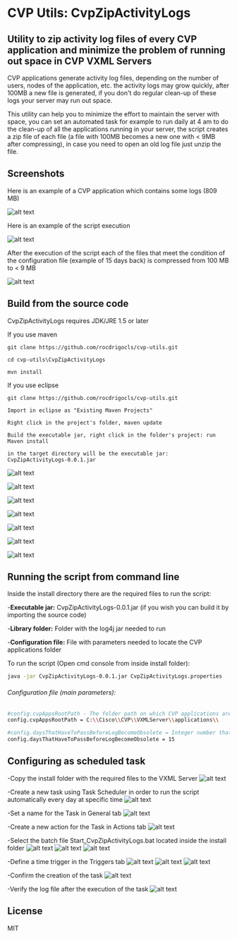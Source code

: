 # CVP Utils: CvpZipActivityLogs
## Utility to zip activity log files of every CVP application and minimize the problem of running out space in CVP VXML Servers

CVP applications generate activity log files, depending on the number of users, nodes of the application, etc. the activity logs may grow quickly, after 100MB a new file is generated, if you don't do regular clean-up of these logs your server may run out space.

This utility can help you to minimize the effort to maintain the server with space, you can set an automated task for example to run daily at 4 am to do the clean-up of all the applications running in your server, the script creates a zip file of each file (a file with 100MB  becomes a new one with < 9MB after compressing),  in case you need to open an old log file just unzip the file.


## Screenshots

Here is an example of a CVP application which contains some logs (809 MB)

![alt text](images/Example-beforeExecution.png "Before execution")

Here is an example of the script execution

![alt text](images/Example-execution.png "During execution")

After the execution of the script each of the files that meet the condition of the configuration file (example of 15 days back) is compressed  from 100 MB to < 9 MB

![alt text](images/Example-afterExecution.png "After execution")


## Build from the source code

CvpZipActivityLogs requires JDK/JRE 1.5 or later

If you use maven

```
git clone https://github.com/rocdrigocls/cvp-utils.git

cd cvp-utils\CvpZipActivityLogs

mvn install
```

If you use eclipse

```
git clone https://github.com/rocdrigocls/cvp-utils.git

Import in eclipse as "Existing Maven Projects"

Right click in the project's folder, maven update 

Build the executable jar, right click in the folder's project: run Maven install

in the target directory will be the executable jar: CvpZipActivityLogs-0.0.1.jar
```
![alt text](images/eclipse-import-maven-project.png "Import as Existing Maven Project")

![alt text](images/eclipse-import-maven-project-2.PNG "Select directory")

![alt text](images/eclipse-import-maven-project-3.PNG "Project is imported in eclipse")

![alt text](images/eclipse-import-maven-project-3b.PNG "Maven - Update Project")

![alt text](images/eclipse-import-maven-project-3c.PNG "Maven - Update Project")

![alt text](images/eclipse-import-maven-project-3d.PNG "Run as - Maven install")

![alt text](images/eclipse-import-maven-project-3e.PNG "Confirmation the Build success")

## Running the script from command line

Inside the install directory there are the required files to run the script:

-**Executable jar:** CvpZipActivityLogs-0.0.1.jar (if you wish you can build it by importing the source code)

-**Library folder:** Folder with the log4j jar needed to run

-**Configuration file:** File with parameters needed to locate the CVP applications folder

To run the script (Open cmd console from inside install folder):

```bash
java -jar CvpZipActivityLogs-0.0.1.jar CvpZipActivityLogs.properties
```

###### Configuration file (main parameters): 
```bash
#config.cvpAppsRootPath - The folder path on which CVP applications are stored
config.cvpAppsRootPath = C:\\Cisco\\CVP\\VXMLServer\\applications\\

#config.daysThatHaveToPassBeforeLogBecomeObsolete = Integer number that determines the amount of days that have to pass for the last entry of the log file to become 'Obsolete'
config.daysThatHaveToPassBeforeLogBecomeObsolete = 15
```

## Configuring as scheduled task

-Copy the install folder with the required files to the VXML Server
![alt text](images/InstallFolder-a.PNG "Copy the install folder with the required files to the VXML Server")

-Create a new task using Task Scheduler in order to run the script automatically every day at specific time 
![alt text](images/TaskScheduler-01.PNG "Create a new task using Task Scheduler in order to run the script automatically every day at specific time ")

-Set a name for the Task in General tab
![alt text](images/TaskScheduler-02.PNG "Set a name for the Task in General tab")

-Create a new action for the Task in Actions tab
![alt text](images/TaskScheduler-03.PNG "Create a new action for the Task in Actions tab")

-Select the batch file Start_CvpZipActivityLogs.bat located inside the install folder
![alt text](images/Start_CvpZipActivityLogs_bat_01.PNG "Select the batch file Start_CvpZipActivityLogs.bat located inside the install folder")
![alt text](images/TaskScheduler-04.PNG "Select the batch file Start_CvpZipActivityLogs.bat located inside the install folder")
![alt text](images/TaskScheduler-05.PNG "Select the batch file Start_CvpZipActivityLogs.bat located inside the install folder")

-Define a time trigger in the Triggers tab
![alt text](images/TaskScheduler-AddTrigger01.PNG "Define a time trigger in the Triggers tab")
![alt text](images/TaskScheduler-AddTrigger02.PNG "Define a time trigger in the Triggers tab")
![alt text](images/TaskScheduler-AddTrigger03.PNG "Define a time trigger in the Triggers tab")

-Confirm the creation of the task
![alt text](images/TaskScheduler-ViewDetails.PNG "Confirm the creation of the task")

-Verify the log file after the execution of the task
![alt text](images/TaskScheduler-AfterRunning01.PNG "Verify the log file after the execution of the task")


## License

MIT
